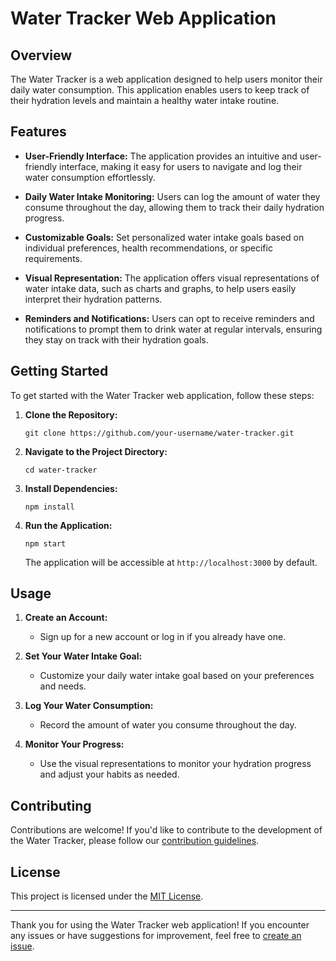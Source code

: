 # Water Tracker Web Application

## Overview

The Water Tracker is a web application designed to help users monitor their daily water consumption. This application enables users to keep track of their hydration levels and maintain a healthy water intake routine.

## Features

- **User-Friendly Interface:** The application provides an intuitive and user-friendly interface, making it easy for users to navigate and log their water consumption effortlessly.

- **Daily Water Intake Monitoring:** Users can log the amount of water they consume throughout the day, allowing them to track their daily hydration progress.

- **Customizable Goals:** Set personalized water intake goals based on individual preferences, health recommendations, or specific requirements.

- **Visual Representation:** The application offers visual representations of water intake data, such as charts and graphs, to help users easily interpret their hydration patterns.

- **Reminders and Notifications:** Users can opt to receive reminders and notifications to prompt them to drink water at regular intervals, ensuring they stay on track with their hydration goals.

## Getting Started

To get started with the Water Tracker web application, follow these steps:

1. **Clone the Repository:**

   ```
   git clone https://github.com/your-username/water-tracker.git
   ```

2. **Navigate to the Project Directory:**

   ```
   cd water-tracker
   ```

3. **Install Dependencies:**

   ```
   npm install
   ```

4. **Run the Application:**

   ```
   npm start
   ```

   The application will be accessible at `http://localhost:3000` by default.

## Usage

1. **Create an Account:**

   - Sign up for a new account or log in if you already have one.

2. **Set Your Water Intake Goal:**

   - Customize your daily water intake goal based on your preferences and needs.

3. **Log Your Water Consumption:**

   - Record the amount of water you consume throughout the day.

4. **Monitor Your Progress:**
   - Use the visual representations to monitor your hydration progress and adjust your habits as needed.

## Contributing

Contributions are welcome! If you'd like to contribute to the development of the Water Tracker, please follow our [contribution guidelines](CONTRIBUTING.md).

## License

This project is licensed under the [MIT License](LICENSE).

---

Thank you for using the Water Tracker web application! If you encounter any issues or have suggestions for improvement, feel free to [create an issue](https://github.com/your-username/water-tracker/issues).
